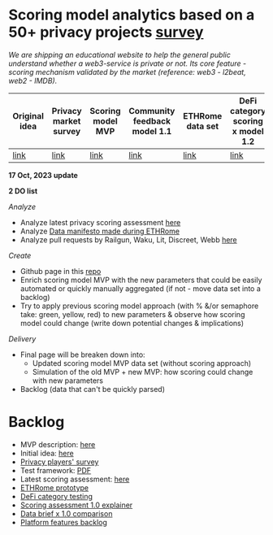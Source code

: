 # Scoring model analytics based on a 50+ privacy projects [survey](https://docs.google.com/spreadsheets/d/1JWpAsGL10UTsVeuIVbouzUxRjaSPUAamxcbFljXuUWE/edit?usp=sharing)

_We are shipping an educational website to help the general public understand whether a web3-service is private or not. Its core feature - scoring mechanism validated by the market (reference: web3 - l2beat, web2 - IMDB)._

| Original idea  | Privacy market survey | Scoring model MVP | Community feedback model 1.1 | ETHRome data set | DeFi category scoring x model 1.2 | Playbook for non-techies 1.3 |
| ------------- | ------------- |------------- |------------- | ------------- | ------------- | ------------- |
| [link](https://github.com/web3privacy/web3privacy/tree/main/Web3privacynowplatform)  | [link](https://github.com/web3privacy/web3privacy/tree/main/Web3privacynowplatform/scoringmodel/Survey) | [link](https://github.com/web3privacy/web3privacy/blob/main/Web3privacynowplatform/scoringmodel/Web3Privacy%20Now%20scoring%20platform_test%20framework.pdf)  | [link](https://mirror.xyz/0x0f1F3DAf416B74DB3DE55Eb4D7513a80F4841073/E9QPx9iKgPXPqEsAN-YklipSRJy9VTBMOLwwEcqqVpU) | [link](https://taikai.network/ethrome/hackathons/ethrome-23/projects/clng508ts00lswu01030hpfuq/idea) | [link](https://github.com/web3privacy/web3privacy/blob/main/Web3privacynowplatform/scoringmodel/DeFi%20category%20prototype.md) | [link](https://mirror.xyz/0x0f1F3DAf416B74DB3DE55Eb4D7513a80F4841073/90XEXa7AG_qc-VgYKs40i88xB1HF97gr1zqb-qvnif0) |

**17 Oct, 2023 update**

**2 DO list**

_Analyze_
- Analyze latest privacy scoring assessment [here](https://mirror.xyz/0x0f1F3DAf416B74DB3DE55Eb4D7513a80F4841073/E9QPx9iKgPXPqEsAN-YklipSRJy9VTBMOLwwEcqqVpU)
- Analyze [Data manifesto made during ETHRome](https://github.com/web3privacy/data/tree/main#readme)
- Analyze pull requests by Railgun, Waku, Lit, Discreet, Webb [here](https://github.com/web3privacy/web3privacy/blob/main/Web3privacynowplatform/Brief.md)

_Create_
- Github page in this [repo](https://github.com/web3privacy/web3privacy/tree/main/Web3privacynowplatform/scoringmodel)
- Enrich scoring model MVP with the new parameters that could be easily automated or quickly manually aggregated (if not - move data set into a backlog)
- Try to apply previous scoring model approach (with % &/or semaphore take: green, yellow, red) to new parameters & observe how scoring model could change (write down potential changes & implications)

_Delivery_
- Final page will be breaken down into:
  - Updated scoring model MVP data set (without scoring approach)
  - Simulation of the old MVP + new MVP: how scoring could change with new parameters
 - Backlog (data that can't be quickly parsed)

# Backlog

- MVP description: [here](https://github.com/web3privacy/web3privacy/blob/main/Web3privacynowplatform/scoringmodel/Web3Privacy%20Now%20scoring%20platform_test%20framework.pdf) 
- Initial idea: [here](https://github.com/web3privacy/web3privacy/tree/main/Web3privacynowplatform) 
- [Privacy players' survey](https://github.com/web3privacy/web3privacy/tree/main/Web3privacynowplatform/scoringmodel/Survey)
- Test framework: [PDF](https://github.com/web3privacy/web3privacy/blob/main/Web3privacynowplatform/scoringmodel/Web3Privacy%20Now%20scoring%20platform_test%20framework.pdf)
- Latest scoring assessment: [here](https://mirror.xyz/0x0f1F3DAf416B74DB3DE55Eb4D7513a80F4841073/E9QPx9iKgPXPqEsAN-YklipSRJy9VTBMOLwwEcqqVpU)
- [ETHRome prototype](https://taikai.network/ethrome/hackathons/ethrome-23/projects/clng508ts00lswu01030hpfuq/idea)
- [DeFi category testing](https://github.com/web3privacy/web3privacy/blob/main/Web3privacynowplatform/scoringmodel/DeFi%20category%20prototype.md)
- [Scoring assessment 1.0 explainer](https://github.com/web3privacy/web3privacy/blob/main/Web3privacynowplatform/scoringmodel/Framework_update.md)
- [Data brief x 1.0 comparison](https://github.com/web3privacy/web3privacy/blob/main/Web3privacynowplatform/scoringmodel/Data%20brief%20%26%20scoring%20model%20comparison.md)
- [Platform features backlog](https://github.com/web3privacy/web3privacy/tree/main/Web3privacynowplatform/scoringmodel/Product%20features)
